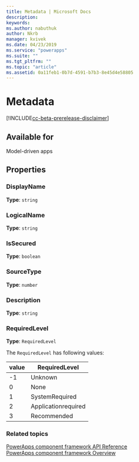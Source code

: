 ```yaml
---
title: Metadata | Microsoft Docs
description: 
keywords:
ms.author: nabuthuk
author: Nkrb
manager: kvivek
ms.date: 04/23/2019
ms.service: "powerapps"
ms.suite: ""
ms.tgt_pltfrm: ""
ms.topic: "article"
ms.assetid: 0a11feb1-0b7d-4591-b7b3-8e45d4e58805
---
```


# Metadata

[!INCLUDE[cc-beta-prerelease-disclaimer](../../../includes/cc-beta-prerelease-disclaimer.md)]

## Available for 

Model-driven apps

## Properties

### DisplayName

**Type**: `string`

### LogicalName 

**Type**: `string`

### IsSecured

**Type**: `boolean`

### SourceType

**Type**: `number`

### Description

**Type**: `string`

### RequiredLevel

**Type**: `RequiredLevel`

The `RequiredLevel` has following values:

|value|RequiredLevel|
|---|---|
|-1|Unknown|
|0|None|
|1|SystemRequired|
|2|Applicationrequired|
|3|Recommended|


### Related topics

[PowerApps component framework API Reference](../reference/index.md)<br/>
[PowerApps component framework Overview](../overview.md)